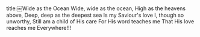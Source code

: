 title:￼Wide as the Ocean
Wide, wide as the ocean,
High as the heavens above,
Deep, deep as the deepest sea
Is my Saviour's love
I, though so unworthy,
Still am a child of His care
For His word teaches me
That His love reaches me Everywhere!!!